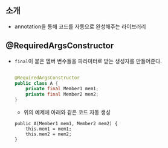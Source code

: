 ## 소개
- annotation을 통해 코드를 자동으로 완성해주는 라이브러리

## @RequiredArgsConstructor
- `final`이 붙은 멤버 변수들을 파라미터로 받는 생성자를 만들어준다.
    ```java

    @RequiredArgsConstructor
    public class A {
        private final Member1 mem1;
        private final Member2 mem2;
    }
    ```
    - 위의 예제에 아래와 같은 코드 자동 생성
    ```
    public A(Member1 mem1, Member2 mem2) {
        this.mem1 = mem1;
        this.mem2 = mem2;
    }
    ```